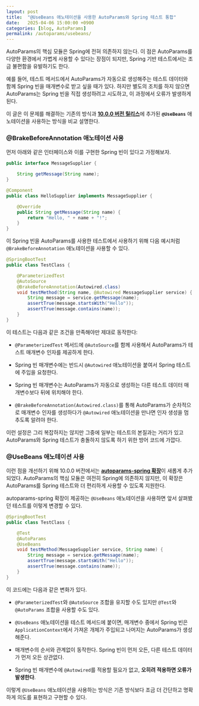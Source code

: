 ```yaml
---
layout: post
title:  "@UseBeans 애노테이션을 사용한 AutoParams와 Spring 테스트 통합"
date:   2025-04-06 15:00:00 +0900
categories: [blog, AutoParams]
permalink: /autoparams/usebeans/
---
```


AutoParams의 핵심 모듈은 Spring에 전혀 의존하지 않는다. 이 점은 AutoParams를 다양한 환경에서 가볍게 사용할 수 있다는 장점이 되지만, Spring 기반 테스트에서는 조금 불편함을 유발하기도 한다.

예를 들어, 테스트 메서드에서 AutoParams가 자동으로 생성해주는 테스트 데이터와 함께 Spring 빈을 매개변수로 받고 싶을 때가 있다. 하지만 별도의 조치를 하지 않으면 AutoParams는 Spring 빈을 직접 생성하려고 시도하고, 이 과정에서 오류가 발생하게 된다.

이 글은 이 문제를 해결하는 기존의 방식과 [**10.0.0 버전 릴리스**](https://github.com/AutoParams/AutoParams/releases/tag/10.0.0)에 추가된 **`@UseBeans`** 애노테이션을 사용하는 방식을 비교 설명한다.

<!--more-->

### @BrakeBeforeAnnotation 애노테이션 사용

먼저 아래와 같은 인터페이스와 이를 구현한 Spring 빈이 있다고 가정해보자.

```java
public interface MessageSupplier {

    String getMessage(String name);
}
```

```java
@Component
public class HelloSupplier implements MessageSupplier {

    @Override
    public String getMessage(String name) {
        return "Hello, " + name + "!";
    }
}
```

이 Spring 빈을 AutoParams를 사용한 테스트에서 사용하기 위해 다음 예시처럼 `@BrakeBeforeAnnotation` 애노테이션을 사용할 수 있다.

```java
@SpringBootTest
public class TestClass {

    @ParameterizedTest
    @AutoSource
    @BrakeBeforeAnnotation(Autowired.class)
    void testMethod(String name, @Autowired MessageSupplier service) {
        String message = service.getMessage(name);
        assertTrue(message.startsWith("Hello"));
        assertTrue(message.contains(name));
    }
}
```

이 테스트는 다음과 같은 조건을 만족해야만 제대로 동작한다:

- `@ParameterizedTest` 메서드에 `@AutoSource`를 함께 사용해서 AutoParams가 테스트 매개변수 인자를 제공하게 한다.

- Spring 빈 매개변수에는 반드시 `@Autowired` 애노테이션을 붙여서 Spring 테스트에 주입을 요청한다.

- Spring 빈 매개변수는 AutoParams가 자동으로 생성하는 다른 테스트 데이터 매개변수보다 뒤에 위치해야 한다.

- `@BrakeBeforeAnnotation(Autowired.class)`를 통해 AutoParams가 순차적으로 매개변수 인자를 생성하다가 `@Autowired` 애노테이션을 만나면 인자 생성을 멈추도록 알려야 한다.

이런 설정은 그리 복잡하지는 않지만 그중에 일부는 테스트의 본질과는 거리가 있고 AutoParams와 Spring 테스트가 충돌하지 않도록 하기 위한 방어 코드에 가깝다.

### @UseBeans 애노테이션 사용

이런 점을 개선하기 위해 10.0.0 버전에서는 [**autoparams-spring 확장**](https://mvnrepository.com/artifact/io.github.autoparams/autoparams-spring)이 새롭게 추가되었다. AutoParams의 핵심 모듈은 여전히 Spring에 의존하지 않지만, 이 확장은 AutoParams를 Spring 테스트와 더 편리하게 사용할 수 있도록 지원한다.

autoparams-spring 확장이 제공하는 `@UseBeans` 애노테이션을 사용하면 앞서 살펴봤던 테스트를 이렇게 변경할 수 있다.

```java
@SpringBootTest
public class TestClass {

    @Test
    @AutoParams
    @UseBeans
    void testMethod(MessageSupplier service, String name) {
        String message = service.getMessage(name);
        assertTrue(message.startsWith("Hello"));
        assertTrue(message.contains(name));
    }
}
```

이 코드에는 다음과 같은 변화가 있다.

- `@ParameterizedTest`와 `@AutoSource` 조합을 유지할 수도 있지만 `@Test`와 `@AutoParams` 조합을 사용할 수도 있다.

- `@UseBeans` 애노테이션을 테스트 메서드에 붙이면, 매개변수 중에서 Spring 빈은 `ApplicationContext`에서 가져온 개체가 주입되고 나머지는 AutoParams가 생성해준다.

- 매개변수의 순서와 관계없이 동작한다. Spring 빈이 먼저 오든, 다른 테스트 데이터가 먼저 오든 상관없다.

- Spring 빈 매개변수에 `@Autowired`를 적용할 필요가 없고, **오히려 적용하면 오류가 발생한다**.

이렇게 `@UseBeans` 애노테이션을 사용하는 방식은 기존 방식보다 조금 더 간단하고 명확하게 의도를 표현하고 구현할 수 있다.
